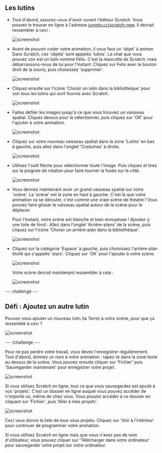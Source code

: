 ## Les lutins

+ Tout d'abord, assurez-vous d'avoir ouvert l'éditeur Scratch. Vous pouvez le trouver en ligne à l'adresse <a href="http://jumpto.cc/scratch-new">jumpto.cc/scratch-new</a>. Il devrait ressembler à ceci :

	![screenshot](images/space-scratch.png)

+ Avant de pouvoir coder votre animation, il vous faut un 'objet' à animer. Dans Scratch, ces 'objets' sont appelés 'lutins'. Le chat que vous pouvez voir est un lutin nommé Félix. C'est la mascotte de Scratch, mais débarrassons-nous de lui pour l'instant. Cliquez sur Felix avec le bouton droit de la souris, puis choisissez 'supprimer'.

	![screenshot](images/space-delete.png)

+ Cliquez ensuite sur l'icône 'Choisir un lutin dans la bibliothèque' pour voir tous les lutins qui sont fournis avec Scratch.

	![screenshot](images/space-sprite-library.png)

+ Faites défiler les images jusqu'à ce que vous trouviez un vaisseau spatial. Cliquez dessus pour le sélectionner, puis cliquez sur 'OK' pour l'ajouter à votre animation.

	![screenshot](images/space-sprite-spaceship.png)

+ Cliquez sur votre nouveau vaisseau spatial dans la zone 'Lutins' en bas à gauche, puis allez dans l'onglet 'Costumes' à droite.

	![screenshot](images/space-costume.png)

+ Utilisez l'outil flèche pour sélectionner toute l'image. Puis cliquez et tirez sur la poignée de rotation pour faire tourner la fusée sur ​​le côté.

	![screenshot](images/space-rotate.png)

+ Vous devriez maintenant avoir un grand vaisseau spatial sur votre 'scène'. La 'scène' est la zone en haut à gauche. C'est là que votre animation va se dérouler, c'est comme une vraie scène de théatre ! Vous pouvez faire glisser le vaisseau spatial autour de la scène pour le déplacer.

	Pour l'instant, votre scène est blanche et bien ennuyeuse ! Ajoutez-y une toile de fond : Allez dans l'onglet​ 'Arrière-plans' de la scène, puis cliquez sur l'icône 'Choisir un arrière-plan dans la bibliothèque'.

	![screenshot](images/space-stage.png)

+ Cliquez sur la catégorie 'Espace' à gauche, puis choisissez l'arrière-plan étoilé qui s'appelle 'stars'. Cliquez sur 'OK' pour l'ajouter à votre scène.

	![screenshot](images/space-backdrop.png)

	Votre scène devrait maintenant ressembler à cela :

	![screenshot](images/space-step1.png)

--- challenge ---
## Défi : Ajoutez un autre lutin
Pouvez-vous ajouter un nouveau lutin (la Terre) à votre scène, pour que ça ressemble à ceci ?

![screenshot](images/space-earth.png)

--- /challenge ---

Pour ne pas perdre votre travail, vous devez l'enregistrer régulièrement. Tout d'abord, donnez un nom à votre animation : tapez-le dans la zone texte au dessus de la scène. Vous pouvez ensuite cliquer sur 'Fichier' puis 'Sauvegarder maintenant' pour enregistrer votre projet.

![screenshot](images/space-save.png)

Si vous utilisez Scratch en ligne, tout ce que vous sauvegardez est ajouté à vos 'projets'. C'est un dossier en ligne auquel vous pouvez accéder de n'importe où, même de chez vous. Vous pouvez accéder à ce dossier en cliquant sur 'Fichier', puis 'Aller à mes projets'.

![screenshot](images/space-stuff.png)

Ceci vous donne la liste de tous vous projets. Cliquez sur 'Voir à l'intérieur' pour continuer de programmer votre animation.

Si vous utilisez Scratch en ligne mais que vous n'avez pas de nom d'utilisateur, vous pouvez cliquer sur 'Télécharger dans votre ordinateur' pour sauvegarder votre projet sur votre ordinateur.
